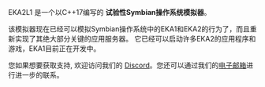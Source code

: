 EKA2L1 是一个以C++17编写的 **试验性Symbian操作系统模拟器**。

该模拟器现在已经可以模拟Symbian操作系统中的EKA1和EKA2的行为了，而且重新实现了其绝大部分关键的应用服务器。 它已经可以启动许多EKA2的应用程序和游戏，EKA1目前正在开发中。

您如果想要获取支持, 欢迎访问我们的 [Discord](https://discord.gg/5Bm5SJ9)。您还可以通过我们的[电子邮箱](mailto:cc@12z1.com)进行进一步的联系。
